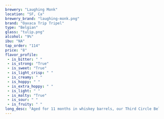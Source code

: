 ```yaml
---
brewery: "Laughing Monk"
location: "SF, Ca"
brewery_brand: "laughing-monk.png"
brand: "Oaxaca Trip Tripel"
type: "Belgian"
glass: "tulip.png"
alcohol: "9%"
ibu: "NA"
tap_order: "114"
price: "8"
flavor_profile:
 - is_bitter: " "
 - is_strong: "True"
 - is_sweet: "True"
 - is_light_crisp: " "
 - is_creamy: " "
 - is_hoppy: " "
 - is_extra_hoppy: " "
 - is_light: " "
 - is_malty: "True"
 - is_sour: " "
 - is_fruity: " "
long_desc: "Aged for 11 months in whiskey barrels, our Third Circle Belgian tripel is blended with cocao, cinnamon and chili for subtle flavor notes of spice and chocolate."
---
```


